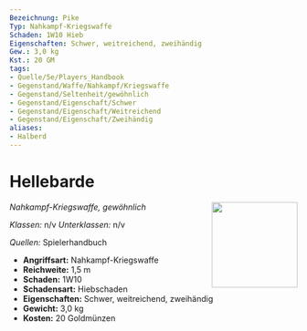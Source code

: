 ```yaml
---
Bezeichnung: Pike
Typ: Nahkampf-Kriegswaffe
Schaden: 1W10 Hieb
Eigenschaften: Schwer, weitreichend, zweihändig
Gew.: 3,0 kg
Kst.: 20 GM
tags:
- Quelle/5e/Players_Handbook
- Gegenstand/Waffe/Nahkampf/Kriegswaffe
- Gegenstand/Seltenheit/gewöhnlich
- Gegenstand/Eigenschaft/Schwer
- Gegenstand/Eigenschaft/Weitreichend
- Gegenstand/Eigenschaft/Zweihändig
aliases:
- Halberd
---
```

# Hellebarde
*Nahkampf-Kriegswaffe, gewöhnlich*
<img src="Symbolik/Gegenstände.webp" align="right" width="150">

_Klassen:_ n/v 
_Unterklassen:_  n/v

_Quellen:_ Spielerhandbuch

- **Angriffsart:** Nahkampf-Kriegswaffe
- **Reichweite:** 1,5 m
- **Schaden:** 1W10
- **Schadensart:** Hiebschaden
- **Eigenschaften:** Schwer, weitreichend, zweihändig
- **Gewicht:** 3,0 kg
- **Kosten:** 20 Goldmünzen